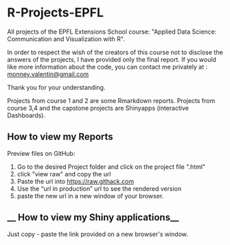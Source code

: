 # R-Projects-EPFL
All projects of the EPFL Extensions School course: "Applied Data Science: Communication and Visualization with R". 

In order to respect the wish of the creators of this course not to disclose the answers of the projects, I have provided only the final report. If you would like more information about the code, you can contact me privately at : monney.valentin@gmail.com

Thank you for your understanding.

Projects from course 1 and 2 are some Rmarkdown reports. Projects from course 3,4 and the capstone projects are Shinyapps (interactive Dashboards).


## __How to view my Reports__
Preview files on GitHub:
1. Go to the desired Project folder and click on the project file ".html"
2. click "view raw" and copy the url
3. Paste the url into https://raw.githack.com
4. Use the “url in production” url to see the rendered version
5. paste the new url in a new window of your browser.


## __ How to view my Shiny applications__

Just copy - paste the link provided on a new browser's window.
